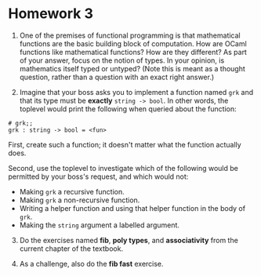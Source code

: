 # Homework 3

1. One of the premises of functional programming is that
   mathematical functions are the basic building block of computation.
   How are OCaml functions like mathematical functions?  How are they 
   different?  As part of your answer, focus on the notion of types.
   In your opinion, is mathematics itself typed or untyped?
   (Note this is meant as a thought question, rather than a question
   with an exact right answer.)
   
2. Imagine that your boss asks you to implement a function named
   `grk` and that its type must be **exactly** `string -> bool`.  In other words,
   the toplevel would print the following when queried about the function:
```
# grk;;
grk : string -> bool = <fun>
```

   First, create such a function; it doesn't matter what the function
   actually does.
      
   Second, use the toplevel to investigate which of the following would
   be permitted by your boss's request, and which would not:
   
   * Making `grk` a recursive function.
   * Making `grk` a non-recursive function.
   * Writing a helper function and using that helper function in the body of
     `grk`.
   * Making the `string` argument a labelled argument.
      
3. Do the exercises named **fib**, **poly types**, and **associativity**
   from the current chapter of the textbook.
   
4. As a challenge, also do the **fib fast** exercise.

   
